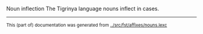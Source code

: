 Noun inflection
The Tigrinya language nouns inflect in cases.



* * *
<small>This (part of) documentation was generated from [../src/fst/affixes/nouns.lexc](http://github.com/giellalt/lang-tir/blob/main/../src/fst/affixes/nouns.lexc)</small>